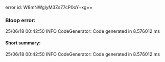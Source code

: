 error id: W8mNWgIyM3Zs77cP0oY+xg==
### Bloop error:

25/06/18 00:42:50 INFO CodeGenerator: Code generated in 8.576012 ms
#### Short summary: 

25/06/18 00:42:50 INFO CodeGenerator: Code generated in 8.576012 ms